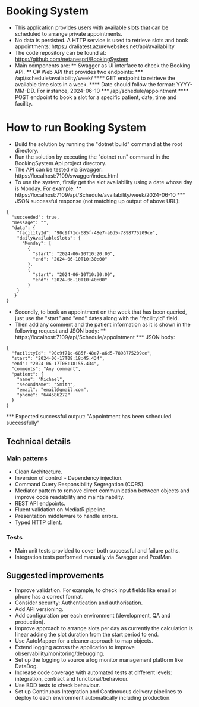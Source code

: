 # Booking System
* This application provides users with available slots that can be scheduled to arrange private appointments.
* No data is persisted. A HTTP service is used to retrieve slots and book appointments: https:/ draliatest.azurewebsites.net/api/availability
* The code repository can be found at: https://github.com/netanespri/BookingSystem
* Main components are:
** Swagger as UI interface to check the Booking API.
** C# Web API that provides two endpoints:
*** /api/schedule/availability/week/<date>
**** GET endpoint to retrieve the available time slots in a week.
**** Date should follow the format: YYYY-MM-DD. For instance, 2024-06-10
*** /api/schedule/appointment
**** POST endpoint to book a slot for a specific patient, date, time and facility.

# How to run Booking System
* Build the solution by running the "dotnet build" command at the root directory.
* Run the solution by executing the "dotnet run" command in the BookingSystem.Api project directory.
* The API can be tested via Swagger: https://localhost:7109/swagger/index.html
* To use the system, firstly get the slot availability using a date whose day is Monday. For example:
** https://localhost:7109/api/Schedule/availability/week/2024-06-10
*** JSON successful response (not matching up output of above URL): 
```
{
  "succeeded": true,
  "message": "",
  "data": {
    "facilityId": "90c9f71c-685f-48e7-a6d5-7898775209ce",
    "dailyAvailableSlots": {
      "Monday": [
        {
          "start": "2024-06-10T10:20:00",
          "end": "2024-06-10T10:30:00"
        },
        {
          "start": "2024-06-10T10:30:00",
          "end": "2024-06-10T10:40:00"
        }
	}
   }
}   
```
* Secondly, to book an appointment on the week that has been queried, just use the "start" and "end" dates along with the "facilityId" field.
* Then add any comment and the patient information as it is shown in the following request and JSON body:
** https://localhost:7109/api/Schedule/appointment
*** JSON body:
```
{
  "facilityId": "90c9f71c-685f-48e7-a6d5-7898775209ce",
  "start": "2024-06-17T08:18:45.434",
  "end": "2024-06-17T08:18:55.434",
  "comments": "Any comment",
  "patient": {
    "name": "Michael",
    "secondName": "Smith",
    "email": "email@gmail.com",
    "phone": "644586272"
  }
} 
```
*** Expected successful output: "Appointment has been scheduled successfully"

## Technical details

### Main patterns
* Clean Architecture.
* Inversion of control - Dependency injection.
* Command Query Responsibility Segregation (CQRS).
* Mediator pattern to remove direct communication between objects and improve code readability and maintainability.
* REST API endpoints.
* Fluent validation on MediatR pipeline.
* Presentation middleware to handle errors.
* Typed HTTP client.

### Tests
* Main unit tests provided to cover both successful and failure paths.
* Integration tests performed manually via Swagger and PostMan.

## Suggested improvements
* Improve validation. For example, to check input fields like email or phone has a correct format.
* Consider security: Authentication and authorisation.
* Add API versioning.
* Add configuration per each environment (development, QA and production).
* Improve approach to arrange slots per day as currently the calculation is linear adding the slot duration from the start period to end.
* Use AutoMapper for a cleaner approach to map objects.
* Extend logging across the application to improve observability/monitoring/debugging.
* Set up the logging to source a log monitor management platform like DataDog.
* Increase code coverage with automated tests at different levels: integration, contract and functional/behaviour.
* Use BDD tests to check behaviour.
* Set up Continuous Integration and Continouous delivery pipelines to deploy to each environment automatically including production.